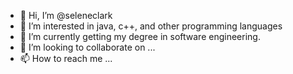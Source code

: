 - 👋 Hi, I’m @seleneclark
- 👀 I’m interested in java, c++, and other programming languages
- 🌱 I’m currently getting my degree in software engineering.
- 💞️ I’m looking to collaborate on ...
- 📫 How to reach me ...

<!---
seleneclark/seleneclark is a ✨ special ✨ repository because its `README.md` (this file) appears on your GitHub profile.
You can click the Preview link to take a look at your changes.
--->

